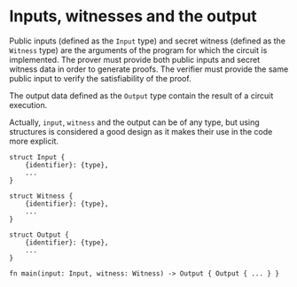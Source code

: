 # Inputs, witnesses and the output

Public inputs (defined as the `Input` type) and secret witness (defined as the
`Witness` type) are the arguments of the program for which the circuit is
implemented. The prover must provide both public inputs and secret witness data
in order to generate proofs. The verifier must provide the same public input
to verify the satisfiability of the proof.

The output data defined as the `Output` type contain the result of a
circuit execution.

Actually, `input`, `witness` and the output can be of any type, but using
structures is considered a good design as it makes their use in the code more
explicit.

```rust,no_run,noplaypen
struct Input {
    {identifier}: {type},
    ...
}

struct Witness {
    {identifier}: {type},
    ...
}

struct Output {
    {identifier}: {type},
    ...
}

fn main(input: Input, witness: Witness) -> Output { Output { ... } }
```

